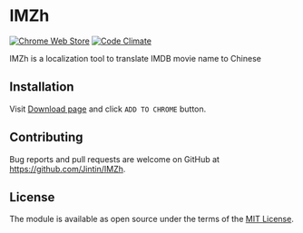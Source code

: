 # IMZh

[![Chrome Web Store](https://img.shields.io/chrome-web-store/v/plkfiilaiekcjgahedeodpkleeajhhhd.svg?colorB=brightgreen)]()
[![Code Climate](https://codeclimate.com/github/Jintin/IMZh/badges/gpa.svg)](https://codeclimate.com/github/Jintin/IMZh)

IMZh is a localization tool to translate IMDB movie name to Chinese

## Installation

Visit [Download page](https://chrome.google.com/webstore/detail/imzh/plkfiilaiekcjgahedeodpkleeajhhhd) and click `ADD TO CHROME` button.

## Contributing

Bug reports and pull requests are welcome on GitHub at <https://github.com/Jintin/IMZh>.

## License

The module is available as open source under the terms of the [MIT License](http://opensource.org/licenses/MIT).

